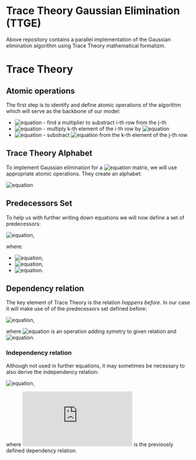 # Trace Theory Gaussian Elimination (TTGE)
Above repository contains a parallel implementation of the Gaussian elimination algorithm using Trace Theory mathematical formalizm.

# Trace Theory
## Atomic operations
The first step is to identify and define atomic operations of the algorithm which will serve as the backbone of our model:
* ![equation](http://latex.codecogs.com/gif.latex?A_{i,j}) - find a multiplier to substract i-th row from the j-th
* ![equation](http://latex.codecogs.com/gif.latex?B_{i,j,k}) - multiply k-th element of the i-th row by ![equation](http://latex.codecogs.com/gif.latex?A_{i,j})
* ![equation](http://latex.codecogs.com/gif.latex?C_{i,j,k}) - substract ![equation](http://latex.codecogs.com/gif.latex?B_{i,j,k}) from the k-th element of the j-th row

## Trace Theory Alphabet
To implement Gaussian elimination for a ![equation](http://latex.codecogs.com/gif.latex?N\times%20N) matrix, we will use appropriate atomic operations. They create an alphabet:

![equation](http://latex.codecogs.com/gif.latex?\Sigma%3D%20\\{A_{i,j},%20B_{i,j,k},%20C_{i,j,k}%20\\}%20\quad%20\underset{1%20\leq%20i%20%3C%20N}{\forall}%20\\;%20\underset{i%20%3C%20j%20\leq%20N}{\forall}%20\\;%20\underset{i%20\leq%20k%20\leq%20N+1}{\forall})

## Predecessors Set
To help us with further writing down equations we will now define a set of predecessors:

![equation](http://latex.codecogs.com/gif.latex?\Lambda%3D\Lambda_1\cup\Lambda_2\cup\Lambda_3),

where:
* ![equation](http://latex.codecogs.com/gif.latex?\Lambda_1%3D\\{%20(A_{i,j},%20B_{i,j,k}),%20(B_{i,j,k},%20C_{i,j,k})%20\\}%20\quad%20\underset{1%20\leq%20i%20%3C%20N}{\forall}%20\\;%20\underset{i%20%3C%20j%20\leq%20N}{\forall}%20\\;%20\underset{i%20\leq%20k%20\leq%20N+1}{\forall}),
* ![equation](http://latex.codecogs.com/gif.latex?\Lambda_2%3D\\{%20(C_{i-1,i,i},%20A_{i,j}),%20(C_{i-1,j,i},%20A_{i,j})%20\\}%20\quad%20\underset{2%20\leq%20i%20%3C%20N}{\forall}%20\\;%20\underset{i%20%3C%20j%20\leq%20N}{\forall}),
* ![equation](http://latex.codecogs.com/gif.latex?\Lambda_3%3D\\{%20(C_{i-1,i,k},%20B_{i,j,k}),%20(C_{i-1,j,k},%20C_{i,j,k})%20\\}%20\quad%20\underset{2%20\leq%20i%20%3C%20N}{\forall}%20\\;%20\underset{i%20%3C%20j%20\leq%20N}{\forall}%20\\;%20\underset{i%20%3C%20k%20\leq%20N+1}{\forall}).

## Dependency relation
The key element of Trace Theory is the relation *happens before*. In our case it will make use of of the predecessors set defined before:

![equation](http://latex.codecogs.com/gif.latex?D%3Dsym\\{\Lambda^+\\}\cup%20I_\Sigma),

where ![equation](http://latex.codecogs.com/gif.latex?sym\\{\cdot\\}) is an operation adding symetry to given relation and ![equation](http://latex.codecogs.com/gif.latex?I_\Sigma%3D\\{(a,a)%20\\;%20|%20\\;%20a%20\in%20\Sigma%20\\}).

### Independency relation
Although not used in further equations, it may sometimes be necessary to also derive the independency relation:

![equation](http://latex.codecogs.com/gif.latex?I%3D\Sigma^2%20-%20D),

where ![equation](http://latex.codecogs.com/gif.latex?D) is the previously defined dependency relation.

